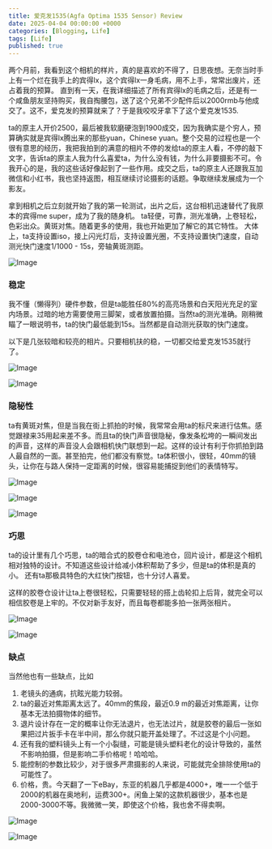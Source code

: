 ```yaml
---
title: 爱克发1535(Agfa Optima 1535 Sensor) Review
date: 2025-04-04 00:00:00 +0000
categories: [Blogging, Life]
tags: [Life]
published: true
---
```


两个月前，我看到这个相机的样片，真的是喜欢的不得了，日思夜想。无奈当时手上有一个烂在我手上的宾得lx，这个宾得lx一身毛病，用不上手，常常出废片，还占着我的预算。
直到有一天，在我详细描述了所有宾得lx的毛病之后，还是有一个咸鱼朋友坚持购买，我自掏腰包，送了这个兄弟不少配件后以2000rmb与他成交了。这不，爱克发的预算就来了？于是我咬咬牙拿下了这个爱克发1535.

ta的原主人开价2500，最后被我软磨硬泡到1900成交，因为我确实是个穷人，预算确实就是宾得lx腾出来的那些yuan，Chinese yuan。整个交易的过程也是一个很有意思的经历，我把我拍到的满意的相片不停的发给ta的原主人看，不停的敲下文字，告诉ta的原主人我为什么喜爱ta，为什么没有钱，为什么非要摄影不可。令我开心的是，我的这些话好像起到了一些作用。成交之后，ta的原主人还跟我互加微信和小红书，我也坚持返图，相互继续讨论摄影的话题。争取继续发展成为一个影友。

拿到相机之后立刻就开始了我的第一轮测试，出片之后，这台相机迅速替代了我原本的宾得me super，成为了我的随身机。
ta轻便，可靠，测光准确，上卷轻松，色彩出众。黄斑对焦。随着更多的使用，我也开始更加了解它的其它特性。
大体上，ta支持设置iso，接上闪光灯后，支持设置光圈，不支持设置快门速度，自动测光快门速度1/1000 - 15s，旁轴黄斑测距。

![Image](/2025-04-04-agfa-optima-1535-sensor/8.JPG)

### 稳定
我不懂（懒得列）硬件参数，但是ta能胜任80%的高亮场景和白天阳光充足的室内场景。过暗的地方需要使用三脚架，或者放置拍摄。当然ta的测光准确。刚稍微瞄了一眼说明书，ta的快门最低能到15s。当然都是自动测光获取的快门速度。

以下是几张较暗和较亮的相片。只要相机扶的稳，一切都交给爱克发1535就行了。

![Image](/2025-04-04-agfa-optima-1535-sensor/1.JPG)

![Image](/2025-04-04-agfa-optima-1535-sensor/2.JPG)

### 隐秘性
ta有黄斑对焦，但是当我在街上抓拍的时候，我常常会用ta的标尺来进行估焦。感觉跟禄来35用起来差不多。而且ta的快门声音很隐秘，像发条松垮的一瞬间发出的声音，这样的声音没人会跟相机快门联想到一起。这样的设计有利于你抓拍到路人最自然的一面。甚至拍完，他们都没有察觉。ta体积很小，很轻，40mm的镜头，让你在与路人保持一定距离的时候，很容易能捕捉到他们的表情特写。

![Image](/2025-04-04-agfa-optima-1535-sensor/3.JPG)

![Image](/2025-04-04-agfa-optima-1535-sensor/4.JPG)

![Image](/2025-04-04-agfa-optima-1535-sensor/5.JPG)

### 巧思
ta的设计里有几个巧思，ta的暗合式的胶卷仓和电池仓，回片设计，都是这个相机相对独特的设计。不知道这些设计给减小体积帮助了多少，但是ta的体积是真的小。
还有ta那极具特色的大红快门按钮，也十分讨人喜爱。

这样的胶卷仓设计让ta上卷很轻松，只需要轻轻的搭上齿轮扣上后背，就完全可以相信胶卷是上牢的。不仅对新手友好，而且每卷都能多拍一张两张相片。

![Image](/2025-04-04-agfa-optima-1535-sensor/7.JPG)

![Image](/2025-04-04-agfa-optima-1535-sensor/9.JPG)

### 缺点
当然他也有一些缺点，比如
1. 老镜头的通病，抗眩光能力较弱。
2. ta的最近对焦距离太远了。40mm的焦段，最近0.9 m的最近对焦距离，让你基本无法拍摄物体的细节。
3. 退片设计存在一定的概率让你无法退片，也无法过片，就是胶卷的最后一张如果把过片扳手卡在半中间，那么你就只能开盖处理了。不过这是个小问题。
4. 还有我的塑料镜头上有一个小裂缝，可能是镜头塑料老化的设计导致的，虽然不影响拍摄，但是影响二手价格呢！哈哈哈。
5. 能控制的参数比较少，对于很多严肃摄影的人来说，可能就完全排除使用ta的可能性了。
6. 价格，贵。今天翻了一下eBay，东亚的机器几乎都是4000+，唯一一个低于2000的机器在奥地利，运费300+。闲鱼上架的这款机器很少，基本也是2000-3000不等。我微微一笑，即使这个价格，我也舍不得卖啊。

![Image](/2025-04-04-agfa-optima-1535-sensor/6.JPG)

![Image](/2025-04-04-agfa-optima-1535-sensor/10.JPG)